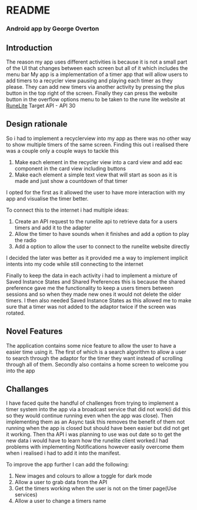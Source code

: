 # README

### Android app by George Overton

## Introduction
The reason my app uses different activities is because it is not a small part of the UI that changes
between each screen but all of it which includes the menu bar
My app is a implementation of a timer app that will allow users to add timers to a recycler
view pausing and playing each timer as they please. They can add new timers via another activity by
pressing the plus button in the top right of the screen. Finally they can press the website button
in the overflow options menu to be taken to the rune lite website at
<a href="https://runelite.net/" target="https://runelite.net/">RuneLite</a>
Target API - API 30

## Design rationale
So i had to implement a recyclerview into my app as there was no other way to show multiple timers
of the same screen. Finding this out i realised there was a couple only a couple ways to tackle this
1)  Make each element in the recycler view into a card view and add eac component in the card
    view including buttons
2) Make each element a simple text view that will start as soon as it is made and just show a
   countdown of that timer

I opted for the first as it allowed the user to have more interaction with my app and visualise the
timer better.

To connect this to the internet i had multiple ideas:
1) Create an API request to the runelite api to retrieve data for a users timers and add it to
   the adapter
2) Allow the timer to have sounds when it finishes and add a option to play the radio
3) Add a option to allow the user to connect to the runelite website directly

I decided the later was better as it provided me a way to implement implicit intents into my code
while still connecting to the internet

Finally to keep the data in each activity i had to implement a mixture of Saved Instance States and
Shared Preferences this is because the shared preference gave me the functionality to keep a users
timers between sessions and so when they made new ones it would not delete the older timers. I then
also needed Saved Instance States as this allowed me to make sure that a timer was not added to the
adaptor twice if the screen was rotated.

## Novel Features
The application contains some nice feature to allow the user to have a easier time using it.
The first of which is a search algorithm to allow a user to search through the adaptor for the timer
they want instead of scrolling through all of them.
Secondly also contains a home screen to welcome you into the app

## Challanges
I have faced quite the handful of challenges from trying to implement a timer system into the app
via a broadcast service that did not work(i did this so they would continue running even when the
app was close). Then implementing them as an Async task this removes the benefit of them not running
when the app is closed but should have been easier but did not get it working. Then tha API i was
planning to use was out date so to get the new data i would have to learn how the runelite client
worked.I had problems with implementing Notifications however easily overcome them when i realised i
had to add it into the manifest.

To improve the app further I can add the following:
1) New images and colours to allow a toggle for dark mode
2) Allow a user to grab data from the API
3) Get the timers working when the user is not on the timer page(Use services)
4) Allow a user to change a timers name